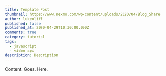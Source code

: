 ```yaml
---
title: Template Post
thumbnail: https://www.nexmo.com/wp-content/uploads/2020/04/Blog_Share-Your-Screen_1200x600.png
author: lukeoliff
published: false
published_at: 2020-04-29T10:30:00.000Z
comments: true
category: tutorial
tags:
  - javascript
  - video-api
description: Description
---
```


Content. Goes. Here.